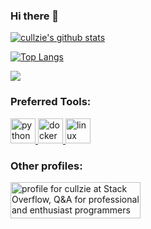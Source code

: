 ### Hi there 👋

<p align="left">
  
  [![cullzie's github stats](https://github-readme-stats.vercel.app/api?username=cullzie&show_icons=true&theme=dracula)](https://github.com/cullzie/github-readme-stats)
  
  [![Top Langs](https://github-readme-stats.vercel.app/api/top-langs/?username=cullzie&layout=compact&theme=dracula)](https://github.com/cullzie/github-readme-stats)
  
  <img src="https://visitor-badge.laobi.icu/badge?page_id=cullzie"/>   
</p>

<h3 align="left">Preferred Tools:</h3>
<p align="left">
  <a href="https://www.python.org" target="_blank">
    <img src="https://www.vectorlogo.zone/logos/python/python-icon.svg" alt="python" width="40" height="40"/>
  </a>
  <a href="https://www.docker.com" target="_blank"> 
    <img src="https://www.vectorlogo.zone/logos/docker/docker-icon.svg" alt="docker" width="40" height="40"/>
  </a>
  <a href="https://www.linux.org/" target="_blank">
    <img src="https://www.vectorlogo.zone/logos/linux/linux-icon.svg" alt="linux" width="40" height="40"/> 
  </a>
</p>

<h3 align="left">Other profiles:</h3>
<p align="left">
  <a href="https://stackoverflow.com/users/6657098/cullzie"><img src="https://stackoverflow.com/users/flair/6657098.png" width="208" height="58" alt="profile for cullzie at Stack Overflow, Q&amp;A for professional and enthusiast programmers" title="profile for cullzie at Stack Overflow, Q&amp;A for professional and enthusiast programmers">
  </a>
</p>


<!--
**cullzie/cullzie** is a ✨ _special_ ✨ repository because its `README.md` (this file) appears on your GitHub profile.

Here are some ideas to get you started:

- 🔭 I’m currently working on ...
- 🌱 I’m currently learning ...
- 👯 I’m looking to collaborate on ...
- 🤔 I’m looking for help with ...
- 💬 Ask me about ...
- 📫 How to reach me: ...
- 😄 Pronouns: ...
- ⚡ Fun fact: ...

-->
